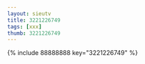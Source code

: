 ```yaml
--- 
layout: sieutv
title: 3221226749
tags: [xxx]
thumb: 3221226749
---
```

{% include 88888888 key="3221226749" %} 
